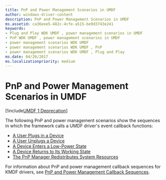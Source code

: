 ```yaml
---
title: PnP and Power Management Scenarios in UMDF
author: windows-driver-content
description: PnP and Power Management Scenarios in UMDF
ms.assetid: ca36eee5-482c-4cfe-a515-be9d3743e241
keywords:
- Plug and Play WDK UMDF , power management scenarios in UMDF
- PnP WDK UMDF , power management scenarios in UMDF
- power management scenarios WDK UMDF
- power management scenarios WDK UMDF , PnP
- power management scenarios WDK UMDF , Plug and Play
ms.date: 04/20/2017
ms.localizationpriority: medium
---
```


# PnP and Power Management Scenarios in UMDF


[!include[UMDF 1 Deprecation](../umdf-1-deprecation.md)]

The following PnP and power management scenarios show the sequences in which the framework calls a UMDF driver's event callback functions:

-   [A User Plugs in a Device](a-user-plugs-in-a-device-umdf.md)
-   [A User Unplugs a Device](a-user-unplugs-a-device-umdf.md)
-   [A Device Enters a Low-Power State](a-device-enters-a-low-power-state-umdf.md)
-   [A Device Returns to Its Working State](a-device-returns-to-its-working-state-umdf.md)
-   [The PnP Manager Redistributes System Resources](the-pnp-manager-redistributes-system-resources-umdf.md)

For information about PnP and power management callback sequences for KMDF drivers, see [PnP and Power Management Callback Sequences](pnp-and-power-management-callback-sequences.md).

 

 





